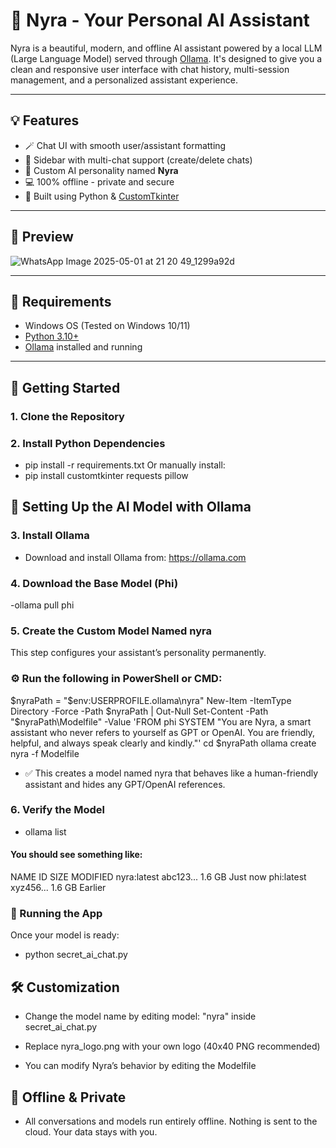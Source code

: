 # 🤖 Nyra - Your Personal AI Assistant

Nyra is a beautiful, modern, and offline AI assistant powered by a local LLM (Large Language Model) served through [Ollama](https://ollama.com). It's designed to give you a clean and responsive user interface with chat history, multi-session management, and a personalized assistant experience.

---

## 💡 Features

- 🪄 Chat UI with smooth user/assistant formatting
- 💬 Sidebar with multi-chat support (create/delete chats)
- 🧠 Custom AI personality named **Nyra**
- 💻 100% offline - private and secure
- 🎨 Built using Python & [CustomTkinter](https://github.com/TomSchimansky/CustomTkinter)

---

## 📸 Preview
![WhatsApp Image 2025-05-01 at 21 20 49_1299a92d](https://github.com/user-attachments/assets/b5d9b440-7c4a-4d40-8459-e60b1224bce9)



---

## 🧰 Requirements

- Windows OS (Tested on Windows 10/11)
- [Python 3.10+](https://www.python.org/)
- [Ollama](https://ollama.com) installed and running

---

## 🚀 Getting Started

### 1. Clone the Repository

### 2. Install Python Dependencies
  - pip install -r requirements.txt
Or manually install:
  - pip install customtkinter requests pillow
    
## 🧠 Setting Up the AI Model with Ollama
### 3. Install Ollama
  - Download and install Ollama from: https://ollama.com
    
### 4. Download the Base Model (Phi)
  -ollama pull phi
  
### 5. Create the Custom Model Named nyra

This step configures your assistant’s personality permanently.

### ⚙️ Run the following in PowerShell or CMD:

  $nyraPath = "$env:USERPROFILE\.ollama\nyra"
New-Item -ItemType Directory -Force -Path $nyraPath | Out-Null
Set-Content -Path "$nyraPath\Modelfile" -Value 'FROM phi
SYSTEM "You are Nyra, a smart assistant who never refers to yourself as GPT or OpenAI. You are friendly, helpful, and always speak clearly and kindly."'
cd $nyraPath
ollama create nyra -f Modelfile
  
  - ✅ This creates a model named nyra that behaves like a human-friendly assistant and hides any GPT/OpenAI references.

### 6. Verify the Model
  - ollama list
#### You should see something like:

  NAME           ID              SIZE      MODIFIED
nyra:latest    abc123...       1.6 GB    Just now
phi:latest     xyz456...       1.6 GB    Earlier

### 💬 Running the App

Once your model is ready:
  - python secret_ai_chat.py
    
## 🛠 Customization

  - Change the model name by editing model: "nyra" inside secret_ai_chat.py

  - Replace nyra_logo.png with your own logo (40x40 PNG recommended)

  - You can modify Nyra’s behavior by editing the Modelfile

## 🔐 Offline & Private

  - All conversations and models run entirely offline. Nothing is sent to the cloud. Your data stays with you.

